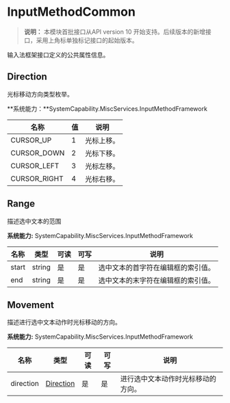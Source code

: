 # InputMethodCommon

> **说明：**
> 本模块首批接口从API version 10 开始支持。后续版本的新增接口，采用上角标单独标记接口的起始版本。

输入法框架接口定义的公共属性信息。

## Direction

光标移动方向类型枚举。

**系统能力：**SystemCapability.MiscServices.InputMethodFramework

| 名称         | 值   | 说明       |
| ------------ | ---- | ---------- |
| CURSOR_UP    | 1    | 光标上移。 |
| CURSOR_DOWN  | 2    | 光标下移。 |
| CURSOR_LEFT  | 3    | 光标左移。 |
| CURSOR_RIGHT | 4    | 光标右移。 |

## Range

描述选中文本的范围

 **系统能力:**  SystemCapability.MiscServices.InputMethodFramework

| 名称  | 类型   | 可读 | 可写 | 说明                               |
| ----- | ------ | ---- | ---- | ---------------------------------- |
| start | string | 是   | 是   | 选中文本的首字符在编辑框的索引值。 |
| end   | string | 是   | 是   | 选中文本的末字符在编辑框的索引值。 |

## Movement

描述进行选中文本动作时光标移动的方向。

 **系统能力:** SystemCapability.MiscServices.InputMethodFramework

| 名称      | 类型                    | 可读 | 可写 | 说明                               |
| --------- | ----------------------- | ---- | ---- | ---------------------------------- |
| direction | [Direction](#direction) | 是   | 是   | 进行选中文本动作时光标移动的方向。 |

